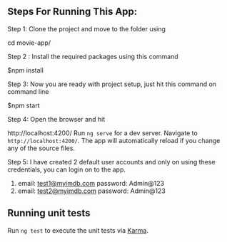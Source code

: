 ## Steps For Running This App:

Step 1: Clone the project and move to the folder using

cd movie-app/

Step 2 : Install the required packages using this command

$npm install

Step 3: Now you are ready with project setup, just hit this command on command line

$npm start

Step 4: Open the browser and hit

http://localhost:4200/
Run `ng serve` for a dev server. Navigate to `http://localhost:4200/`. The app will automatically reload if you change any of the source files.

Step 5: I have created 2 default user accounts and only on using these credentials, you can login on to the app.

 1. email: test1@myimdb.com                 password: Admin@123 
 2. email: test2@myimdb.com                 password: Admin@123

## Running unit tests

Run `ng test` to execute the unit tests via [Karma](https://karma-runner.github.io).


